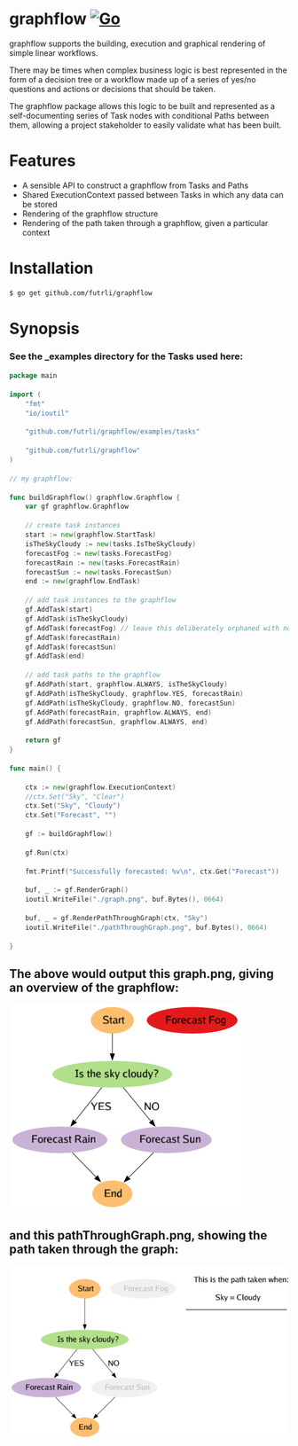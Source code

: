 # graphflow [![Go](https://github.com/futrli/graphflow/workflows/CI/badge.svg)](https://github.com/futrli/graphflow/actions) 

graphflow supports the building, execution and graphical rendering of simple linear workflows.

There may be times when complex business logic is best represented in the form of a decision tree or a workflow
made up of a series of yes/no questions and actions or decisions that should be taken.

The graphflow package allows this logic to be built and represented as a self-documenting series of Task nodes with
conditional Paths between them, allowing a project stakeholder to easily validate what has been built.

# Features

- A sensible API to construct a graphflow from Tasks and Paths
- Shared ExecutionContext passed between Tasks in which any data can be stored
- Rendering of the graphflow structure
- Rendering of the path taken through a graphflow, given a particular context

# Installation

```bash
$ go get github.com/futrli/graphflow
```

# Synopsis

### See the _examples directory for the Tasks used here:

```go
package main

import (
	"fmt"
	"io/ioutil"

	"github.com/futrli/graphflow/examples/tasks"

	"github.com/futrli/graphflow"
)

// my graphflow:

func buildGraphflow() graphflow.Graphflow {
	var gf graphflow.Graphflow

	// create task instances
	start := new(graphflow.StartTask)
	isTheSkyCloudy := new(tasks.IsTheSkyCloudy)
	forecastFog := new(tasks.ForecastFog)
	forecastRain := new(tasks.ForecastRain)
	forecastSun := new(tasks.ForecastSun)
	end := new(graphflow.EndTask)

	// add task instances to the graphflow
	gf.AddTask(start)
	gf.AddTask(isTheSkyCloudy)
	gf.AddTask(forecastFog) // leave this deliberately orphaned with no Paths in or out
	gf.AddTask(forecastRain)
	gf.AddTask(forecastSun)
	gf.AddTask(end)

	// add task paths to the graphflow
	gf.AddPath(start, graphflow.ALWAYS, isTheSkyCloudy)
	gf.AddPath(isTheSkyCloudy, graphflow.YES, forecastRain)
	gf.AddPath(isTheSkyCloudy, graphflow.NO, forecastSun)
	gf.AddPath(forecastRain, graphflow.ALWAYS, end)
	gf.AddPath(forecastSun, graphflow.ALWAYS, end)

	return gf
}

func main() {

	ctx := new(graphflow.ExecutionContext)
	//ctx.Set("Sky", "Clear")
	ctx.Set("Sky", "Cloudy")
	ctx.Set("Forecast", "")

	gf := buildGraphflow()

	gf.Run(ctx)

	fmt.Printf("Successfully forecasted: %v\n", ctx.Get("Forecast"))

	buf, _ := gf.RenderGraph()
	ioutil.WriteFile("./graph.png", buf.Bytes(), 0664)

	buf, _ = gf.RenderPathThroughGraph(ctx, "Sky")
	ioutil.WriteFile("./pathThroughGraph.png", buf.Bytes(), 0664)

}
```

## The above would output this graph.png, giving an overview of the graphflow:

<img src="https://github.com/FUTRLI/graphflow/raw/master/_examples/graph.png"></img>

## and this pathThroughGraph.png, showing the path taken through the graph:

<img src="https://github.com/FUTRLI/graphflow/raw/master/_examples/pathThroughGraph.png"></img>

